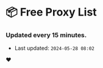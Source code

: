 # :package: Free Proxy List
### Updated every 15 minutes.

- Last updated: `2024-05-28 08:02`

:heart:
